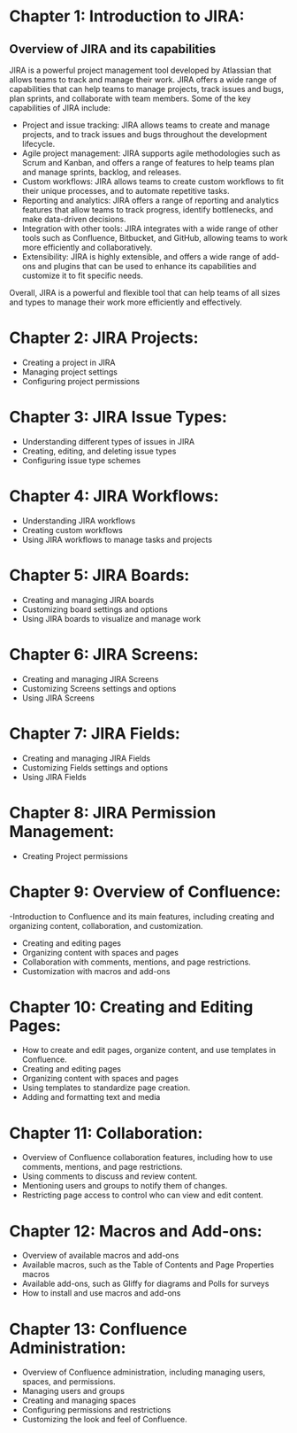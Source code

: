 # Chapter 1: Introduction to JIRA:

## Overview of JIRA and its capabilities
JIRA is a powerful project management tool developed by Atlassian that allows teams to track and manage their work. JIRA offers a wide range of capabilities that can help teams to manage projects, track issues and bugs, plan sprints, and collaborate with team members. Some of the key capabilities of JIRA include:

- Project and issue tracking: JIRA allows teams to create and manage projects, and to track issues and bugs throughout the development lifecycle.
- Agile project management: JIRA supports agile methodologies such as Scrum and Kanban, and offers a range of features to help teams plan and manage sprints, backlog, and releases.
- Custom workflows: JIRA allows teams to create custom workflows to fit their unique processes, and to automate repetitive tasks.
- Reporting and analytics: JIRA offers a range of reporting and analytics features that allow teams to track progress, identify bottlenecks, and make data-driven decisions.
- Integration with other tools: JIRA integrates with a wide range of other tools such as Confluence, Bitbucket, and GitHub, allowing teams to work more efficiently and collaboratively.
- Extensibility: JIRA is highly extensible, and offers a wide range of add-ons and plugins that can be used to enhance its capabilities and customize it to fit specific needs.

Overall, JIRA is a powerful and flexible tool that can help teams of all sizes and types to manage their work more efficiently and effectively.

# Chapter 2: JIRA Projects:
- Creating a project in JIRA
- Managing project settings
- Configuring project permissions

# Chapter 3: JIRA Issue Types:
- Understanding different types of issues in JIRA
- Creating, editing, and deleting issue types
- Configuring issue type schemes

# Chapter 4: JIRA Workflows:
- Understanding JIRA workflows
- Creating custom workflows
- Using JIRA workflows to manage tasks and projects

# Chapter 5: JIRA Boards:
- Creating and managing JIRA boards
- Customizing board settings and options
- Using JIRA boards to visualize and manage work

# Chapter 6: JIRA Screens:
- Creating and managing JIRA Screens
- Customizing Screens settings and options
- Using JIRA Screens 

# Chapter 7: JIRA Fields:
- Creating and managing JIRA Fields
- Customizing Fields settings and options
- Using JIRA Fields 

# Chapter 8: JIRA Permission Management:
- Creating Project permissions

# Chapter 9: Overview of Confluence: 
-Introduction to Confluence and its main features, including creating and organizing content, collaboration, and customization.
-	Creating and editing pages
-	Organizing content with spaces and pages
-	Collaboration with comments, mentions, and page restrictions.
-	Customization with macros and add-ons

# Chapter 10: Creating and Editing Pages: 
- How to create and edit pages, organize content, and use templates in Confluence.
-	Creating and editing pages
-	Organizing content with spaces and pages
-	Using templates to standardize page creation.
-	Adding and formatting text and media

# Chapter 11: Collaboration: 
- Overview of Confluence collaboration features, including how to use comments, mentions, and page restrictions.
-	Using comments to discuss and review content.
-	Mentioning users and groups to notify them of changes.
-	Restricting page access to control who can view and edit content.

# Chapter 12: Macros and Add-ons: 
- Overview of available macros and add-ons
-	Available macros, such as the Table of Contents and Page Properties macros
-	Available add-ons, such as Gliffy for diagrams and Polls for surveys
-	How to install and use macros and add-ons

# Chapter 13: Confluence Administration: 
- Overview of Confluence administration, including managing users, spaces, and permissions.
-	Managing users and groups
-	Creating and managing spaces
-	Configuring permissions and restrictions
-	Customizing the look and feel of Confluence.


